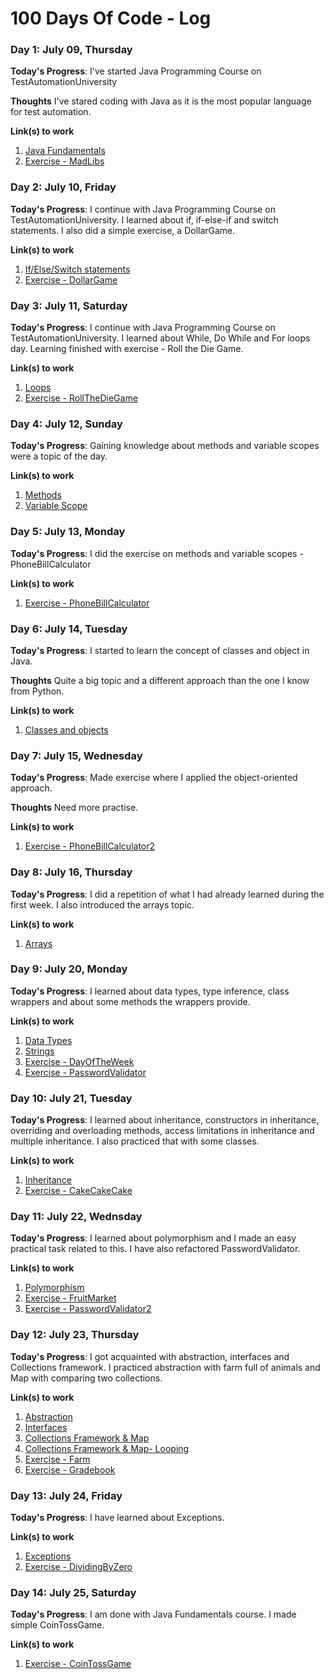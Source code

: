 # 100 Days Of Code - Log

### Day 1: July 09, Thursday

**Today's Progress**: I've started Java Programming Course on TestAutomationUniversity

**Thoughts** I've stared coding with Java as it is the most popular language for test automation.

**Link(s) to work**
1. [Java Fundamentals](https://testautomationu.applitools.com/java-programming-course/chapter2.html)
2. [Exercise - MadLibs](https://github.com/olakowalczyk/100-days-of-code-excersises/blob/master/chapter2/MadLibs.java)

### Day 2: July 10, Friday

**Today's Progress**: I continue with Java Programming Course on TestAutomationUniversity. I learned about if, if-else-if and switch statements. I also did a simple exercise, a DollarGame.

**Link(s) to work**
1. [If/Else/Switch statements](https://testautomationu.applitools.com/java-programming-course/chapter3a.html)
2. [Exercise - DollarGame](https://github.com/olakowalczyk/100-days-of-code-excersises/blob/master/chapter3/DollarGame.java)

### Day 3: July 11, Saturday

**Today's Progress**: I continue with Java Programming Course on TestAutomationUniversity. I learned about While, Do While and For loops day. Learning finished with exercise - Roll the Die Game.

**Link(s) to work**
1. [Loops](https://testautomationu.applitools.com/java-programming-course/chapter4d.html)
2. [Exercise - RollTheDieGame](https://github.com/olakowalczyk/100-days-of-code-excersises/blob/master/chapter4/RollTheDieGame.java)

### Day 4: July 12, Sunday

**Today's Progress**: Gaining knowledge about methods and variable scopes were a topic of the day.

**Link(s) to work**
1. [Methods](https://testautomationu.applitools.com/java-programming-course/chapter5a.html)
2. [Variable Scope](https://testautomationu.applitools.com/java-programming-course/chapter5b.html)

### Day 5: July 13, Monday

**Today's Progress**: I did the exercise on methods and variable scopes - PhoneBillCalculator

**Link(s) to work**
1. [Exercise - PhoneBillCalculator](https://github.com/olakowalczyk/100-days-of-code-excersises/blob/master/chapter5/PhoneBillCalculator.java)

### Day 6: July 14, Tuesday

**Today's Progress**: I started to learn the concept of classes and object in Java.

**Thoughts** Quite a big topic and a different approach than the one I know from Python.

**Link(s) to work**
1. [Classes and objects](https://testautomationu.applitools.com/java-programming-course/chapter6a.html)

### Day 7: July 15, Wednesday

**Today's Progress**: Made exercise where I applied the object-oriented approach. 

**Thoughts** Need more practise.

**Link(s) to work**
1. [Exercise - PhoneBillCalculator2](https://github.com/olakowalczyk/100-days-of-code-exercises/tree/master/chapter6)

### Day 8: July 16, Thursday

**Today's Progress**: I did a repetition of what I had already learned during the first week. I also introduced the arrays topic.

**Link(s) to work**
1. [Arrays](https://testautomationu.applitools.com/java-programming-course/chapter7a.html)

### Day 9: July 20, Monday

**Today's Progress**: I learned about data types, type inference, class wrappers and about some methods the wrappers provide.

**Link(s) to work**
1. [Data Types](https://testautomationu.applitools.com/java-programming-course/chapter8a.html)
2. [Strings](https://testautomationu.applitools.com/java-programming-course/chapter8b.html)
3. [Exercise - DayOfTheWeek](https://github.com/olakowalczyk/100-days-of-code-exercises/blob/master/chapter7/DayOfTheWeek.java)
4. [Exercise - PasswordValidator](https://github.com/olakowalczyk/100-days-of-code-exercises/blob/master/chapter8/PasswordValidator.java)

### Day 10: July 21, Tuesday

**Today's Progress**: I learned about inheritance, constructors in inheritance, overriding and overloading methods, access limitations in inheritance and multiple inheritance. I also practiced that with some classes.

**Link(s) to work**
1. [Inheritance](https://testautomationu.applitools.com/java-programming-course/chapter9a.html)
2. [Exercise - CakeCakeCake](https://github.com/olakowalczyk/100-days-of-code-exercises/tree/master/chapter9)

### Day 11: July 22, Wednsday

**Today's Progress**: I learned about polymorphism and I made an easy practical task related to this. I have also refactored PasswordValidator.

**Link(s) to work**
1. [Polymorphism](https://testautomationu.applitools.com/java-programming-course/chapter10.html)
2. [Exercise - FruitMarket](https://github.com/olakowalczyk/100-days-of-code-exercises/tree/master/chapter10/FruitMarket)
3. [Exercise - PasswordValidator2](https://github.com/olakowalczyk/100-days-of-code-exercises/blob/master/chapter8/PasswordValidator2.java)

### Day 12: July 23, Thursday

**Today's Progress**: I got acquainted with abstraction, interfaces and Collections framework. I practiced abstraction with farm full of animals and Map with comparing two collections.

**Link(s) to work**
1. [Abstraction](https://testautomationu.applitools.com/java-programming-course/chapter11a.html)
2. [Interfaces](https://testautomationu.applitools.com/java-programming-course/chapter11b.html)
3. [Collections Framework & Map](https://testautomationu.applitools.com/java-programming-course/chapter12a.html)
4. [Collections Framework & Map- Looping](https://testautomationu.applitools.com/java-programming-course/chapter12b.html)
2. [Exercise - Farm](https://github.com/olakowalczyk/100-days-of-code-exercises/tree/master/chapter11/Farm)
3. [Exercise - Gradebook](https://github.com/olakowalczyk/100-days-of-code-exercises/tree/master/chapter12/Gradebook)

### Day 13: July 24, Friday

**Today's Progress**: I have learned about Exceptions.

**Link(s) to work**
1. [Exceptions](https://testautomationu.applitools.com/java-programming-course/chapter11a.html)
2. [Exercise - DividingByZero](https://github.com/olakowalczyk/100-days-of-code-exercises/blob/master/chapter13/DividingByZero/DividingByZero.java)

### Day 14: July 25, Saturday

**Today's Progress**: I am done with Java Fundamentals course. I made simple CoinTossGame.

**Link(s) to work**
1. [Exercise - CoinTossGame](https://github.com/olakowalczyk/100-days-of-code-exercises/tree/master/chapter14/CoinTossGame)
